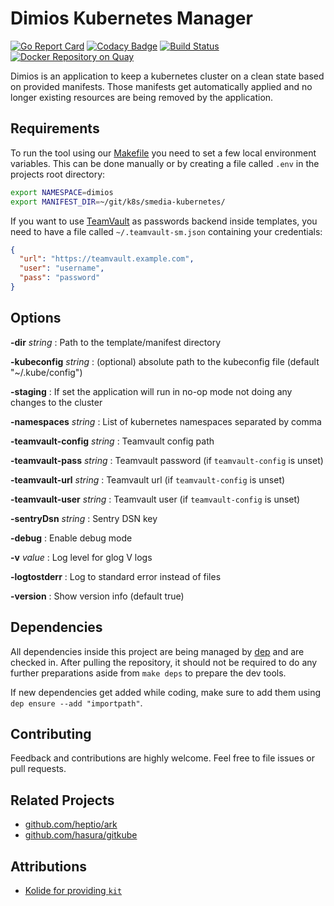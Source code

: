 # Dimios Kubernetes Manager
[![Go Report Card](https://goreportcard.com/badge/github.com/seibert-media/dimios)](https://goreportcard.com/report/github.com/seibert-media/dimios)
[![Codacy Badge](https://api.codacy.com/project/badge/Grade/513590eff4e54095a25b66bf65bd1323)](https://www.codacy.com/app/kwiesmueller/dimios?utm_source=github.com&amp;utm_medium=referral&amp;utm_content=seibert-media/dimios&amp;utm_campaign=Badge_Grade)
[![Build Status](https://travis-ci.org/seibert-media/dimios.svg?branch=master)](https://travis-ci.org/seibert-media/dimios)
[![Docker Repository on Quay](https://quay.io/repository/seibertmedia/dimios/status "Docker Repository on Quay")](https://quay.io/repository/seibertmedia/dimios)

Dimios is an application to keep a kubernetes cluster on a clean state based on provided manifests.
Those manifests get automatically applied and no longer existing resources are being removed by the application.

## Requirements

To run the tool using our [Makefile](Makefile) you need to set a few local environment variables.
This can be done manually or by creating a file called `.env` in the projects root directory:

```bash
export NAMESPACE=dimios
export MANIFEST_DIR=~/git/k8s/smedia-kubernetes/
```

If you want to use [TeamVault](https://github.com/trehn/teamvault) as passwords backend inside templates,
you need to have a file called `~/.teamvault-sm.json` containing your credentials:

```json
{
  "url": "https://teamvault.example.com",
  "user": "username",
  "pass": "password"
}
```

## Options

**-dir** _string_
: Path to the template/manifest directory

**-kubeconfig** _string_
: (optional) absolute path to the kubeconfig file (default "~/.kube/config")

**-staging**
: If set the application will run in no-op mode not doing any changes to the cluster

**-namespaces** _string_
: List of kubernetes namespaces separated by comma

**-teamvault-config** _string_
: Teamvault config path

**-teamvault-pass** _string_
: Teamvault password (if `teamvault-config` is unset)

**-teamvault-url** _string_
: Teamvault url (if `teamvault-config` is unset)

**-teamvault-user** _string_
: Teamvault user (if `teamvault-config` is unset)

**-sentryDsn** _string_
: Sentry DSN key

**-debug**
: Enable debug mode

**-v** _value_
: Log level for glog V logs

**-logtostderr**
: Log to standard error instead of files

**-version**
: Show version info (default true)

## Dependencies
All dependencies inside this project are being managed by [dep](https://github.com/golang/dep) and are checked in.
After pulling the repository, it should not be required to do any further preparations aside from `make deps` to prepare the dev tools.

If new dependencies get added while coding, make sure to add them using `dep ensure --add "importpath"`.

## Contributing
Feedback and contributions are highly welcome. Feel free to file issues or pull requests.

## Related Projects

* [github.com/heptio/ark](https://github.com/heptio/ark)
* [github.com/hasura/gitkube](https://github.com/hasura/gitkube)

## Attributions

* [Kolide for providing `kit`](https://github.com/kolide/kit)

